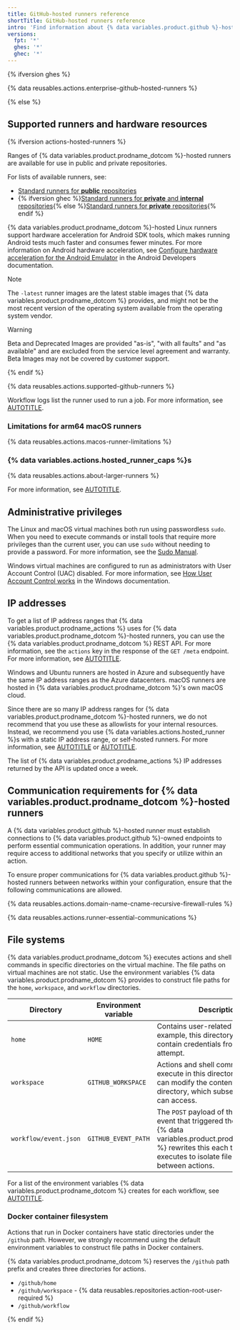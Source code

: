 ```yaml
---
title: GitHub-hosted runners reference
shortTitle: GitHub-hosted runners reference
intro: 'Find information about {% data variables.product.github %}-hosted runners, including their specifications and customization options.'
versions:
  fpt: '*'
  ghes: '*'
  ghec: '*'
---
```


{% ifversion ghes %}

{% data reusables.actions.enterprise-github-hosted-runners %}

{% else %}

## Supported runners and hardware resources

{% ifversion actions-hosted-runners %}

Ranges of {% data variables.product.prodname_dotcom %}-hosted runners are available for use in public and private repositories.

For lists of available runners, see:
* [Standard runners for **public** repositories](#standard-github-hosted-runners-for-public-repositories)
* {% ifversion ghec %}[Standard runners for **private** and **internal** repositories](#standard-github-hosted-runners-for-internal-and-private-repositories){% else %}[Standard runners for **private** repositories](#standard-github-hosted-runners-for--private-repositories){% endif %}

{% data variables.product.prodname_dotcom %}-hosted Linux runners support hardware acceleration for Android SDK tools, which makes running Android tests much faster and consumes fewer minutes. For more information on Android hardware acceleration, see [Configure hardware acceleration for the Android Emulator](https://developer.android.com/studio/run/emulator-acceleration) in the Android Developers documentation.

> [!NOTE]
> The `-latest` runner images are the latest stable images that {% data variables.product.prodname_dotcom %} provides, and might not be the most recent version of the operating system available from the operating system vendor.

> [!WARNING]
> Beta and Deprecated Images are provided "as-is", "with all faults" and "as available" and are excluded from the service level agreement and warranty. Beta Images may not be covered by customer support.

{% endif %}

{% data reusables.actions.supported-github-runners %}

Workflow logs list the runner used to run a job. For more information, see [AUTOTITLE](/actions/monitoring-and-troubleshooting-workflows/viewing-workflow-run-history).

### Limitations for arm64 macOS runners

{% data reusables.actions.macos-runner-limitations %}

### {% data variables.actions.hosted_runner_caps %}s

{% data reusables.actions.about-larger-runners %}

For more information, see [AUTOTITLE](/actions/using-github-hosted-runners/about-larger-runners).

## Administrative privileges

The Linux and macOS virtual machines both run using passwordless `sudo`. When you need to execute commands or install tools that require more privileges than the current user, you can use `sudo` without needing to provide a password. For more information, see the [Sudo Manual](https://www.sudo.ws/man/1.8.27/sudo.man.html).

Windows virtual machines are configured to run as administrators with User Account Control (UAC) disabled. For more information, see [How User Account Control works](https://docs.microsoft.com/windows/security/identity-protection/user-account-control/how-user-account-control-works) in the Windows documentation.

## IP addresses

To get a list of IP address ranges that {% data variables.product.prodname_actions %} uses for {% data variables.product.prodname_dotcom %}-hosted runners, you can use the {% data variables.product.prodname_dotcom %} REST API. For more information, see the `actions` key in the response of the `GET /meta` endpoint. For more information, see [AUTOTITLE](/rest/meta/meta#get-github-meta-information).

Windows and Ubuntu runners are hosted in Azure and subsequently have the same IP address ranges as the Azure datacenters. macOS runners are hosted in {% data variables.product.prodname_dotcom %}'s own macOS cloud.

Since there are so many IP address ranges for {% data variables.product.prodname_dotcom %}-hosted runners, we do not recommend that you use these as allowlists for your internal resources. Instead, we recommend you use {% data variables.actions.hosted_runner %}s with a static IP address range, or self-hosted runners. For more information, see [AUTOTITLE](/actions/using-github-hosted-runners/about-larger-runners) or [AUTOTITLE](/actions/hosting-your-own-runners/managing-self-hosted-runners/about-self-hosted-runners).

The list of {% data variables.product.prodname_actions %} IP addresses returned by the API is updated once a week.

## Communication requirements for {% data variables.product.prodname_dotcom %}-hosted runners

A {% data variables.product.github %}-hosted runner must establish connections to {% data variables.product.github %}-owned endpoints to perform essential communication operations. In addition, your runner may require access to additional networks that you specify or utilize within an action.

To ensure proper communications for {% data variables.product.github %}-hosted runners between networks within your configuration, ensure that the following communications are allowed.

{% data reusables.actions.domain-name-cname-recursive-firewall-rules %}

{% data reusables.actions.runner-essential-communications %}

## File systems

{% data variables.product.prodname_dotcom %} executes actions and shell commands in specific directories on the virtual machine. The file paths on virtual machines are not static. Use the environment variables {% data variables.product.prodname_dotcom %} provides to construct file paths for the `home`, `workspace`, and `workflow` directories.

| Directory | Environment variable | Description |
|-----------|----------------------|-------------|
| `home` | `HOME` | Contains user-related data. For example, this directory could contain credentials from a login attempt. |
| `workspace` | `GITHUB_WORKSPACE` | Actions and shell commands execute in this directory. An action can modify the contents of this directory, which subsequent actions can access. |
| `workflow/event.json` | `GITHUB_EVENT_PATH` | The `POST` payload of the webhook event that triggered the workflow. {% data variables.product.prodname_dotcom %} rewrites this each time an action executes to isolate file content between actions.

For a list of the environment variables {% data variables.product.prodname_dotcom %} creates for each workflow, see [AUTOTITLE](/actions/learn-github-actions/variables#default-environment-variables).

### Docker container filesystem

Actions that run in Docker containers have static directories under the `/github` path. However, we strongly recommend using the default environment variables to construct file paths in Docker containers.

{% data variables.product.prodname_dotcom %} reserves the `/github` path prefix and creates three directories for actions.

* `/github/home`
* `/github/workspace` - {% data reusables.repositories.action-root-user-required %}
* `/github/workflow`

{% endif %}
